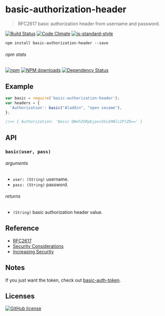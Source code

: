 # basic-authorization-header
> RFC2617 basic authorization header from username and password.

[![Build Status](http://img.shields.io/travis/wilmoore/basic-authorization-header.js.svg)](https://travis-ci.org/wilmoore/basic-authorization-header.js) [![Code Climate](https://codeclimate.com/github/wilmoore/basic-authorization-header.js/badges/gpa.svg)](https://codeclimate.com/github/wilmoore/basic-authorization-header.js) [![js-standard-style](https://img.shields.io/badge/code%20style-standard-brightgreen.svg?style=flat)](https://github.com/feross/standard)

```shell
npm install basic-authorization-header --save
```

###### npm stats

[![npm](https://img.shields.io/npm/v/basic-authorization-header.svg)](https://www.npmjs.org/package/basic-authorization-header) [![NPM downloads](http://img.shields.io/npm/dm/basic-authorization-header.svg)](https://www.npmjs.org/package/basic-authorization-header) [![Dependency Status](https://gemnasium.com/wilmoore/basic-authorization-header.js.svg)](https://gemnasium.com/wilmoore/basic-authorization-header.js)

## Example

```js
var basic = require('basic-authorization-header');
var headers = {
  'Authorization': basic("Aladdin", "open sesame"),
};

//=> { Authorization: 'Basic QWxhZGRpbjpvcGVuIHNlc2FtZQ==' }
```

## API

### `basic(user, pass)`

###### arguments

 * `user: (String)` username.
 * `pass: (String)` password.

###### returns

 * `(String)` basic authorization header value.

## Reference

- [RFC2617](https://tools.ietf.org/html/rfc2617#section-2)
- [Security Considerations](https://tools.ietf.org/html/rfc2617#section-4)
- [Increasing Security](http://security.stackexchange.com/a/27881/72283)

## Notes

If you just want the token, check out [basic-auth-token](https://www.npmjs.com/package/basic-auth-token).

## Licenses

[![GitHub license](https://img.shields.io/github/license/wilmoore/basic-authorization-header.js.svg)]()
